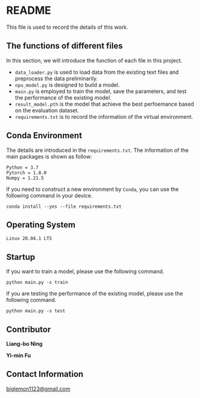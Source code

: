 # README
This file is used to record the details of this work.

## The functions of different files
In this section, we will introduce the function of each file in this project. 
- ```data_loader.py``` is used to load data from the existing text files and preprocess the data preliminarily.
- ```npu_model.py``` is designed to build a model.
- ```main.py``` is employed to train the model, save the parameters, and test the performance of the existing model.
- ```result_model.pth``` is the model that achieve the best perfoemance based on the evaluation dataset.
- ```requirements.txt``` is to record the information of the virtual environment.

## Conda Environment
The details are introduced in the ```requirements.txt```. The information of the main packages is shown as follow:
```
Python = 3.7
Pytorch = 1.8.0
Numpy = 1.21.5
```
If you need to construct a new environment by ```Conda```, you can use the following command in your device.
```
conda install --yes --file requirements.txt
```

## Operating System
```
Linux 20.04.1 LTS
```
## Startup
If you want to train a model, please use the following command.
```
python main.py -s train
```
If you are testing the performance of the existing model, please use the following command.
```
python main.py -s test
```
## Contributor
**Liang-bo Ning**

**Yi-min Fu**

## Contact Information
biglemon1123@gmail.com
